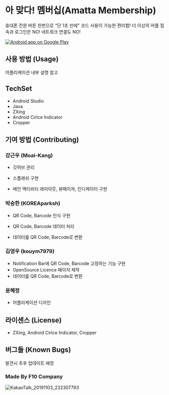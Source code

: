 # 아 맞다! 멤버십(Amatta Membership)

휴대폰 전원 버튼 한번으로 “단 1초 만에” 코드 사용이 가능한 편리함! 더 이상의 어플 접속과 로그인은 NO! 네트워크 연결도 NO!  


<a href="https://play.google.com/store/apps/details?id=com.f10company.barcodewidgetf10">
  <img alt="Android app on Google Play" src="https://developer.android.com/images/brand/en_app_rgb_wo_45.png" />
  </a>

## 사용 방법 (Usage)
어플리케이션 내부 설명 참고

## TechSet
- Android Studio
- Java
- ZXing
- Android Cirlce Indicator
- Cropper

## 기여 방법 (Contributing)
### 강근우 (Moai-Kang)
- 깃허브 관리

- 스플래쉬 구현

- 메인 액티비티 레이아웃, 뷰페이져, 인디케이터 구현

### 박승한 (KOREAparksh)

- QR Code, Barcode 인식 구현

- QR Code, Barcode 데이터 처리

- 데이터를 QR Code, Barcode로 변환

### 김영우 (kouym7979)

- Notification Bar에 QR Code, Barcode 고정하는 기능 구현
- OpenSource Licence 페이지 제작
- 데이터를 QR Code, Barcode로 변환

### 윤혜정
- 어플리케이션 디자인


## 라이센스 (License)
- ZXing, Android Cirlce Indicator, Cropper


## 버그들 (Known Bugs)

발견시 추후 업데이트 예정


### Made By F10 Company
![KakaoTalk_20191103_232307793](https://user-images.githubusercontent.com/52201658/68211378-ca376880-001a-11ea-8efb-4bb4f6e0a7da.png)

